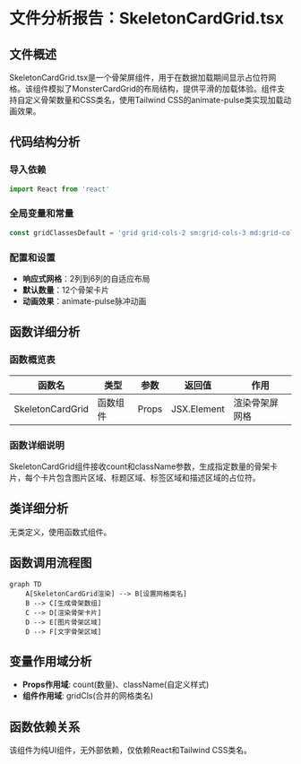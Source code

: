 # 文件分析报告：SkeletonCardGrid.tsx

## 文件概述
SkeletonCardGrid.tsx是一个骨架屏组件，用于在数据加载期间显示占位符网格。该组件模拟了MonsterCardGrid的布局结构，提供平滑的加载体验。组件支持自定义骨架数量和CSS类名，使用Tailwind CSS的animate-pulse类实现加载动画效果。

## 代码结构分析

### 导入依赖
```typescript
import React from 'react'
```

### 全局变量和常量
```typescript
const gridClassesDefault = 'grid grid-cols-2 sm:grid-cols-3 md:grid-cols-4 xl:grid-cols-6 gap-4'
```

### 配置和设置
- **响应式网格**：2列到6列的自适应布局
- **默认数量**：12个骨架卡片
- **动画效果**：animate-pulse脉冲动画

## 函数详细分析

### 函数概览表
| 函数名 | 类型 | 参数 | 返回值 | 作用 |
|--------|------|------|--------|------|
| SkeletonCardGrid | 函数组件 | Props | JSX.Element | 渲染骨架屏网格 |

### 函数详细说明
SkeletonCardGrid组件接收count和className参数，生成指定数量的骨架卡片，每个卡片包含图片区域、标题区域、标签区域和描述区域的占位符。

## 类详细分析
无类定义，使用函数式组件。

## 函数调用流程图
```mermaid
graph TD
    A[SkeletonCardGrid渲染] --> B[设置网格类名]
    B --> C[生成骨架数组]
    C --> D[渲染骨架卡片]
    D --> E[图片骨架区域]
    D --> F[文字骨架区域]
```

## 变量作用域分析
- **Props作用域**: count(数量)、className(自定义样式)
- **组件作用域**: gridCls(合并的网格类名)

## 函数依赖关系
该组件为纯UI组件，无外部依赖，仅依赖React和Tailwind CSS类名。